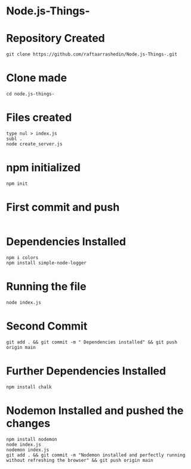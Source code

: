 # Node.js-Things-
# Repository Created
```
git clone https://github.com/raftaarrashedin/Node.js-Things-.git
```
# Clone made
```
cd node.js-things-
```

# Files created
```
type nul > index.js
subl .
node create_server.js
```
# npm initialized
```
npm init
```

# First commit and push
```git add . && git commit -m " server file added & git initialized & package.json file successfully created" && git push origin main
```

# Dependencies Installed
```
npm i colors
npm install simple-node-logger
```
# Running the file
```
node index.js
```

# Second Commit
```
git add . && git commit -m " Dependencies installed" && git push origin main
```
# Further Dependencies Installed
```
npm install chalk
```

# Nodemon Installed and pushed the changes
```
npm install nodemon
node index.js
nodemon index.js
git add . && git commit -m "Nodemon installed and perfectly running without refreshing the browser" && git push origin main
```